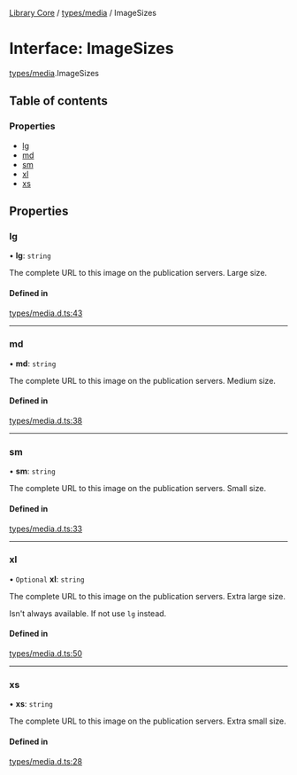 [Library Core](../README.md) / [types/media](../modules/types_media.md) / ImageSizes

# Interface: ImageSizes

[types/media](../modules/types_media.md).ImageSizes

## Table of contents

### Properties

- [lg](types_media.imagesizes.md#lg)
- [md](types_media.imagesizes.md#md)
- [sm](types_media.imagesizes.md#sm)
- [xl](types_media.imagesizes.md#xl)
- [xs](types_media.imagesizes.md#xs)

## Properties

### lg

• **lg**: `string`

The complete URL to this image on the publication servers.
Large size.

#### Defined in

[types/media.d.ts:43](https://github.com/BenShelton/library-api/blob/master/packages/core/types/media.d.ts#L43)

___

### md

• **md**: `string`

The complete URL to this image on the publication servers.
Medium size.

#### Defined in

[types/media.d.ts:38](https://github.com/BenShelton/library-api/blob/master/packages/core/types/media.d.ts#L38)

___

### sm

• **sm**: `string`

The complete URL to this image on the publication servers.
Small size.

#### Defined in

[types/media.d.ts:33](https://github.com/BenShelton/library-api/blob/master/packages/core/types/media.d.ts#L33)

___

### xl

• `Optional` **xl**: `string`

The complete URL to this image on the publication servers.
Extra large size.

Isn't always available. If not use `lg` instead.

#### Defined in

[types/media.d.ts:50](https://github.com/BenShelton/library-api/blob/master/packages/core/types/media.d.ts#L50)

___

### xs

• **xs**: `string`

The complete URL to this image on the publication servers.
Extra small size.

#### Defined in

[types/media.d.ts:28](https://github.com/BenShelton/library-api/blob/master/packages/core/types/media.d.ts#L28)
